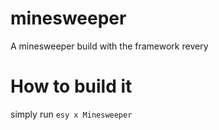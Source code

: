 # minesweeper
A minesweeper build with the framework revery

# How to build it
simply run `esy x Minesweeper`
